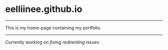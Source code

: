 # eelliinee.github.io

<hr>
<p>This is my home-page containing my portfolio.</p>

<hr>
<p><i>Currently working on fixing redirenting issues</i></p>
